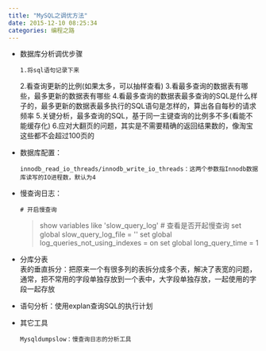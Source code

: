 ```yaml
---
title: "MySQL之调优方法"
date: 2015-12-10 08:25:34
categories: 编程之路
---
```

  * 数据库分析调优步骤  


        1.将sql语句记录下来
    2.看查询更新的比例(如果太多，可以抽样查看)
    3.看最多查询的数据表有哪些，最多更新的数据表有哪些
    4.看最多查询的数据表最多查询的SQL是什么样子的，最多更新的数据表最多执行的SQL语句是怎样的，算出各自每秒的请求频率
    5.关键分析，最多查询的SQL，基于同一主键查询的比例多不多(看能不能缓存化)
    6.应对大翻页的问题，其实是不需要精确的返回结果数的，像淘宝这些都不会超过100页的



  * 数据库配置：  


        innodb_read_io_threads/innodb_write_io_threads：这两个参数指Innodb数据库读写的IO进程数，默认为4

  * 慢查询日志：  


        # 开启慢查询
    > show variables like 'slow_query_log'   # 查看是否开起慢查询
    > set global slow_query_log_file = ''
    > set global log_queries_not_using_indexes = on
    > set global long_query_time = 1

  * 分库分表  
表的垂直拆分：把原来一个有很多列的表拆分成多个表，解决了表宽的问题，通常，把不常用的字段单独存放到一个表中，大字段单独存放，一起使用的字段一起存放

  * 语句分析：使用explan查询SQL的执行计划
  * 其它工具  


        Mysqldumpslow：慢查询日志的分析工具
